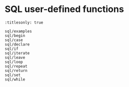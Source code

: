 # SQL user-defined functions

```{toctree}
:titlesonly: true

sql/examples
sql/begin
sql/case
sql/declare
sql/if
sql/iterate
sql/leave
sql/loop
sql/repeat
sql/return
sql/set
sql/while
```
